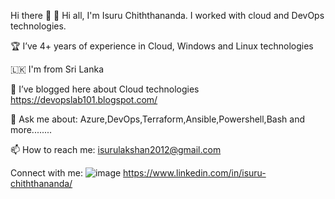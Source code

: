 Hi there 👋
🔭 Hi all, I'm Isuru Chiththananda. I worked with cloud and DevOps technologies.

🏆 I’ve 4+ years of experience in Cloud, Windows and Linux technologies

🇱🇰 I'm from Sri Lanka

📝 I’ve blogged here about Cloud technologies https://devopslab101.blogspot.com/

💬 Ask me about: Azure,DevOps,Terraform,Ansible,Powershell,Bash and more........

📫 How to reach me: isurulakshan2012@gmail.com

Connect with me:
![image](https://user-images.githubusercontent.com/11138132/136785829-95207c0d-5598-4d45-9487-6f9773a7c01f.png)
https://www.linkedin.com/in/isuru-chiththananda/
<!---
isurulakshan/isurulakshan is a ✨ special ✨ repository because its `README.md` (this file) appears on your GitHub profile.
You can click the Preview link to take a look at your changes.
--->
